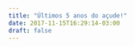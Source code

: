 ```yaml
---
title: "Últimos 5 anos do açude!"
date: 2017-11-15T16:29:14-03:00
draft: false
---
```


<!--more-->

<div id="vis" width=300></div>

<script src="https://cdnjs.cloudflare.com/ajax/libs/vega/3.0.7/vega.js"></script>
<script src="https://cdnjs.cloudflare.com/ajax/libs/vega-lite/2.0.1/vega-lite.js"></script>
<script src="https://cdnjs.cloudflare.com/ajax/libs/vega-embed/3.0.0-rc7/vega-embed.js"></script>
<script>
    const spec = {  
  "$schema":"https://vega.github.io/schema/vega-lite/v2.json",
    "data": {     
        "url":"https://api.insa.gov.br/reservatorios/12172/monitoramento",
        "format": {
            "type": "json",
            "property": "volumes",
            "parse":{
              "DataInformacao": "utc:'%d/%m/%Y'"
            }
        }
    },
    
    "transform":[{"filter": {"timeUnit": "year", "field": "DataInformacao", "range":[2012,2017]
        }
       }],
     "mark": "area",
     "width": 900,
     "height": 350,
        "encoding": {
        
        "x": {"timeUnit": "yearmonthdate", "field": "DataInformacao", "type": "ordinal", "axis": {"title": ""}},
		  
        "y": {"field": "Volume", "type": "quantitative", 
        "axis": {"title": ""}}
          
        }
};
  	vegaEmbed('#vis', spec).catch(console.warn);
</script>
